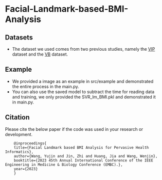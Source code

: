 # Facial-Landmark-based-BMI-Analysis
## Datasets
- The dataset we used comes from two previous studies, namely the [VIP](https://ieeexplore.ieee.org/abstract/document/8546159) dataset and the [VB](https://ieeexplore.ieee.org/abstract/document/8666768) dataset.
## Example
- We provided a image as an example in src/example and demonstrated the entire process in the main.py.
- You can also use the saved model to subtract the time for reading data and training, we only provided the SVR_lm_BMI.pkl and demonstrated it in main.py.
## Citation
Please cite the below paper if the code was used in your research or development.

```
    @inproceedings{
    title={Facial Landmark based BMI Analysis for Pervasive Health Informatics},
    author={Wang, Yujin and Jin, Zhi and Huang, Jia and Wang, Wenjin},
    booktitle={2023 45th Annual International Conference of the IEEE Engineering in Medicine & Biology Conference (EMBC).},
    year={2023}
    }
```
